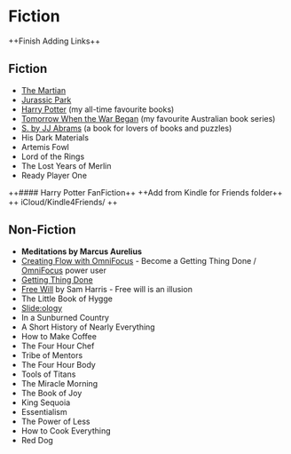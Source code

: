 # Fiction
++Finish Adding Links++

## Fiction
- [The Martian][1]
- [Jurassic Park][2]
- [Harry Potter][3] (my all-time favourite books)
- [Tomorrow When the War Began][4] (my favourite Australian book series)
- [S. by JJ Abrams][5] (a book for lovers of books and puzzles)
- His Dark Materials
- Artemis Fowl
- Lord of the Rings
- The Lost Years of Merlin
- Ready Player One

++#### Harry Potter FanFiction++
++Add from Kindle for Friends folder++
++ iCloud/Kindle4Friends/ ++

## Non-Fiction
- **Meditations by Marcus Aurelius**
- [Creating Flow with OmniFocus][6] - Become a Getting Thing Done / [OmniFocus][7] power user
- [Getting Thing Done][8]
- [Free Will][9] by Sam Harris - Free will is an illusion
- The Little Book of Hygge
- [Slide:ology][10]
- In a Sunburned Country
- A Short History of Nearly Everything
- How to Make Coffee
- The Four Hour Chef
- Tribe of Mentors
- The Four Hour Body
- Tools of Titans
- The Miracle Morning
- The Book of Joy
- King Sequoia
- Essentialism
- The Power of Less
- How to Cook Everything
- Red Dog	

[1]:	https://amzn.to/2GIxfW2
[2]:	https://amzn.to/2IlhnGe
[3]:	https://amzn.to/2IhtT9F
[4]:	https://amzn.to/2GGPoDJ
[5]:	https://amzn.to/2Io3c3g
[6]:	http://leovogel.com/links/j
[7]:	http://omnifocus.com/ "http://omnifocus.com"
[8]:	https://amzn.to/2H6lruA
[9]:	https://amzn.to/2H1yOMy
[10]:	https://amzn.to/2pVeMfd